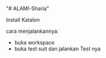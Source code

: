 "# ALAMI-Sharia" 

Install Katalon

cara menjalankannya:
- buka workspace 
- buka test suit dan jalankan Test nya 
